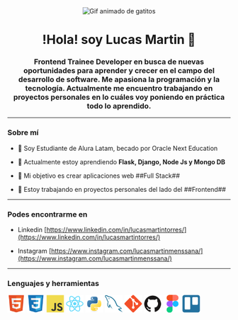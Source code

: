 <div id="header" align = "center">
 <img src="https://media.giphy.com/media/v1.Y2lkPTc5MGI3NjExMDBmMTY2MDU3ZWQ4MTI0MmE0ZWExYjc2ZjgzOWIzMjAxY2E0ODI2ZCZjdD1n/l3q2KRkOVYvi8WfU4/giphy.gif" width="400" alt="Gif animado de gatitos">
 <h1 align="center"> !Hola! soy Lucas Martin 👋</h1>
 <h3> 
  Frontend Trainee Developer en busca de nuevas oportunidades para aprender y crecer en el campo del desarrollo de software. Me apasiona la programación y la tecnología. Actualmente me encuentro trabajando en proyectos personales en lo cuáles voy poniendo en práctica todo lo aprendido.
 </h3>
</div>

---
### Sobre mí

 - 📝 Soy Estudiante de Alura Latam, becado por Oracle Next Education

 - 🌱 Actualmente estoy aprendiendo **Flask, Django, Node Js y Mongo DB**

 - 📌 Mi objetivo es crear aplicaciones web ##Full Stack##

 - 💼  Estoy trabajando en proyectos personales del lado del ##Frontend##

---
### Podes encontrarme en

 - Linkedin [https://www.linkedin.com/in/lucasmartintorres/](https://www.linkedin.com/in/lucasmartintorres/)
 
 -  Instagram [https://www.instagram.com/lucasmartinmenssana/](https://www.instagram.com/lucasmartinmenssana/) 

--- 

 <h3> Lenguajes y herramientas </h3>
 <div id="languages-tools">
  <!-- Html --->
  <img src="https://github.com/devicons/devicon/blob/master/icons/html5/html5-original.svg" title="HTML5" alt="HTML5" width="40" height="40">
  <!-- Css --->
  <img src="https://github.com/devicons/devicon/blob/master/icons/css3/css3-original.svg" title="CSS3" alt="CSS3" width="40" height="40">
  <!-- Js --->
  <img src="https://github.com/devicons/devicon/blob/master/icons/javascript/javascript-original.svg" title="JAVASCRIPT" alt="JAVASCRIPT" width="40" height="40">
  <!-- React Js --->
  <img src="https://github.com/devicons/devicon/blob/master/icons/react/react-original.svg" title="REACT JS" alt="REACT JS" width="40" height="40">
  <!-- Py --->
  <img src="https://github.com/devicons/devicon/blob/master/icons/python/python-original.svg" title="PYTHON" alt="PYTHON" width="40" height="40">
  <!-- MySql --->
  <img src="https://github.com/devicons/devicon/blob/master/icons/mysql/mysql-original.svg" title="MySQL" alt="MySQL" width="40" height="40">
  <!-- Git --->
  <img src="https://github.com/devicons/devicon/blob/master/icons/git/git-original.svg" title="GIT" alt="GIT" width="40" height="40">
  <!-- Github --->
  <img src="https://github.com/devicons/devicon/blob/master/icons/github/github-original.svg" title="GITHUB" alt="GITHUB" width="40" height="40">
  <!-- Figma -->
  <img src="https://github.com/devicons/devicon/blob/master/icons/figma/figma-original.svg" title="FIGMA" alt="FIGMA" width="40" height="40">
  <!-- Trello -->
  <img src="https://github.com/devicons/devicon/blob/master/icons/trello/trello-plain.svg" title="TRELLO" alt="TRELLO" width="40" height="40">
 </div>
</div>
